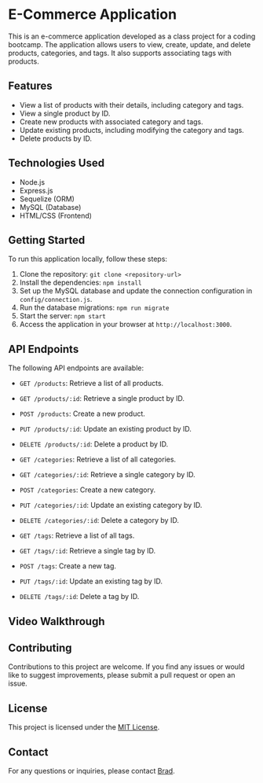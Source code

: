 # E-Commerce Application

This is an e-commerce application developed as a class project for a coding bootcamp. The application allows users to view, create, update, and delete products, categories, and tags. It also supports associating tags with products.

## Features

- View a list of products with their details, including category and tags.
- View a single product by ID.
- Create new products with associated category and tags.
- Update existing products, including modifying the category and tags.
- Delete products by ID.

## Technologies Used

- Node.js
- Express.js
- Sequelize (ORM)
- MySQL (Database)
- HTML/CSS (Frontend)

## Getting Started

To run this application locally, follow these steps:

1. Clone the repository: `git clone <repository-url>`
2. Install the dependencies: `npm install`
3. Set up the MySQL database and update the connection configuration in `config/connection.js`.
4. Run the database migrations: `npm run migrate`
5. Start the server: `npm start`
6. Access the application in your browser at `http://localhost:3000`.

## API Endpoints

The following API endpoints are available:

- `GET /products`: Retrieve a list of all products.
- `GET /products/:id`: Retrieve a single product by ID.
- `POST /products`: Create a new product.
- `PUT /products/:id`: Update an existing product by ID.
- `DELETE /products/:id`: Delete a product by ID.

- `GET /categories`: Retrieve a list of all categories.
- `GET /categories/:id`: Retrieve a single category by ID.
- `POST /categories`: Create a new category.
- `PUT /categories/:id`: Update an existing category by ID.
- `DELETE /categories/:id`: Delete a category by ID.

- `GET /tags`: Retrieve a list of all tags.
- `GET /tags/:id`: Retrieve a single tag by ID.
- `POST /tags`: Create a new tag.
- `PUT /tags/:id`: Update an existing tag by ID.
- `DELETE /tags/:id`: Delete a tag by ID.

## Video Walkthrough

## Contributing

Contributions to this project are welcome. If you find any issues or would like to suggest improvements, please submit a pull request or open an issue.

## License

This project is licensed under the [MIT License](https://opensource.org/licenses/MIT).

## Contact

For any questions or inquiries, please contact [Brad](mailto:bradfh@gmail.com).
